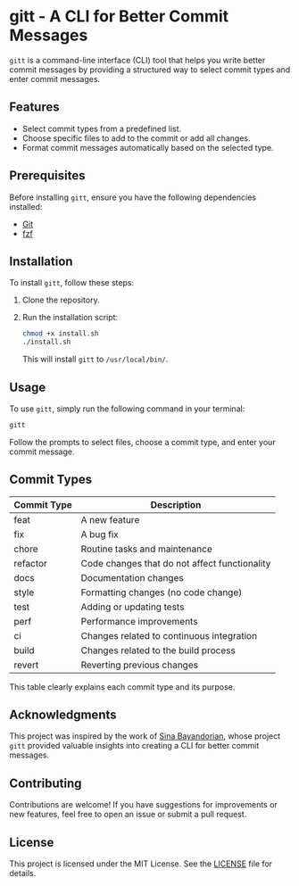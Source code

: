 # gitt - A CLI for Better Commit Messages

`gitt` is a command-line interface (CLI) tool that helps you write better commit messages by providing a structured way to select commit types and enter commit messages.

## Features

- Select commit types from a predefined list.
- Choose specific files to add to the commit or add all changes.
- Format commit messages automatically based on the selected type.

## Prerequisites

Before installing `gitt`, ensure you have the following dependencies installed:

- [Git](https://git-scm.com/)
- [fzf](https://github.com/junegunn/fzf)

## Installation

To install `gitt`, follow these steps:

1. Clone the repository.
2. Run the installation script:

   ```bash
   chmod +x install.sh
   ./install.sh
   ```

   This will install `gitt` to `/usr/local/bin/`.

## Usage

To use `gitt`, simply run the following command in your terminal:

```bash
gitt
```

Follow the prompts to select files, choose a commit type, and enter your commit message.

## Commit Types

| Commit Type | Description                                           |
|-------------|-------------------------------------------------------|
| feat        | A new feature                                        |
| fix         | A bug fix                                           |
| chore       | Routine tasks and maintenance                        |
| refactor    | Code changes that do not affect functionality        |
| docs        | Documentation changes                                |
| style       | Formatting changes (no code change)                 |
| test        | Adding or updating tests                             |
| perf        | Performance improvements                              |
| ci          | Changes related to continuous integration            |
| build       | Changes related to the build process                 |
| revert      | Reverting previous changes                            |

This table clearly explains each commit type and its purpose.

## Acknowledgments

This project was inspired by the work of [Sina Bayandorian](https://github.com/sina-byn/gitt), whose project `gitt` provided valuable insights into creating a CLI for better commit messages.

## Contributing

Contributions are welcome! If you have suggestions for improvements or new features, feel free to open an issue or submit a pull request.

## License

This project is licensed under the MIT License. See the [LICENSE](LICENSE) file for details.